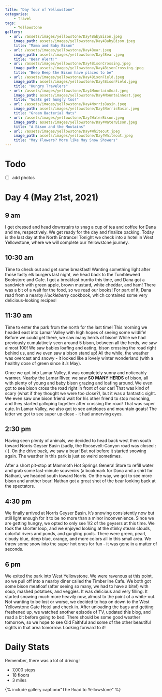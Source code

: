 ```yaml
---
Title: "Day four of Yellowstone"
categories:
    - Travel
tags:
    - Yellowstone
gallery:
  - url: /assets/images/yellowstone/Day4BabyBison.jpeg
    image_path: assets/images/yellowstone/Day4BabyBison.jpeg
    title: "Mama and Baby Bison"
  - url: /assets/images/yellowstone/Day4Bear.jpeg
    image_path: assets/images/yellowstone/Day4Bear.jpeg
    title: "Bear Alert!"
  - url: /assets/images/yellowstone/Day4BisonCrossing.jpeg
    image_path: assets/images/yellowstone/Day4BisonCrossing.jpeg
    title: "Beep Beep the Bison have places to be"
  - url: /assets/images/yellowstone/Day4BisonField.jpeg
    image_path: assets/images/yellowstone/Day4BisonField.jpeg
    title: "Hungry Travelers"
  - url: /assets/images/yellowstone/Day4MountainGoat.jpeg
    image_path: assets/images/yellowstone/Day4MountainGoat.jpeg
    title: "Goats get hungry too!"
  - url: /assets/images/yellowstone/Day4NorrisBasin.jpeg
    image_path: assets/images/yellowstone/Day4NorrisBasin.jpeg
    title: "Green Bacterial Mats"
  - url: /assets/images/yellowstone/Day4WaterBison.jpeg
    image_path: assets/images/yellowstone/Day4WaterBison.jpeg
    title: "A Bison and the Moutains"
  - url: /assets/images/yellowstone/Day4Whiteout.jpeg
    image_path: assets/images/yellowstone/Day4Whiteout.jpeg
    title: "May Flowers? More like May Snow Showers"
---
```

# Todo
- [ ] add photos
# Day 4 (May 21st, 2021)
## 9 am
I get dressed and head downstairs to snag a cup of tea and coffee for Dana and me, respectively. We get ready for the day and finalize packing. Today is the last day at the North Entrance! Tonight we check into a hotel in West Yellowstone, where we will complete our Yellowstone journey.

## 10:30 am
Time to check out and get some breakfast! Wanting something light after those tasty elk burgers last night, we head back to the Tumbleweed Bookstore and Cafe. I got a breakfast burrito this time, and Dana got a sandwich with green apple, brown mustard, white cheddar, and ham! There was a bit of a wait for the food, so we read our books! For part of it, Dana read from a nearby _Huckleberry_ cookbook, which contained some very delicious-looking recipes!

## 11:30 am
Time to enter the park from the north for the last time! This morning we headed east into Lamar Valley with high hopes of seeing some wildlife! Before we could get there, we saw many herds of bison! While we had previously cumulatively seen around 5 bison, between all the herds, we saw almost 100! We saw babies loafing and eating, bison crossing the road right behind us, and we even saw a bison stand up! All the while, the weather was overcast and snowy - it looked like a lovely winter wonderland (with a healthy dose of green since it _is_ May).

Once we got into Lamar Valley, it was completely sunny and noticeably warmer. Nearby the Lamar River, we saw **SO MANY HERDS** of bison, all with plenty of young and baby bison grazing and loafing around. We even got to see bison cross the road right in front of our car! That was kind of scary (what if they thought we were too close?), but it was a fantastic sight. We even saw one bison friend wait for his other friend to stop monching, and they started galloping together after crossing the road! That was super cute. In Lamar Valley, we also got to see antelopes and mountain goats! The latter we got to see super up close - it had unnerving eyes.

## 2:30 pm
Having seen plenty of animals, we decided to head back west then south toward Norris Geyser Basin (sadly, the Roosevelt-Canyon road was closed :( ). On the drive back, we saw a bear! But not before it started snowing again. The weather in this park is just so weird sometimes.

After a short pit-stop at Mammoth Hot Springs General Store to refill water and grab some last-minute souvenirs (a bookmark for Dana and a shirt for Nathan), we headed south toward Norris. On the way, we got to see more bison and another bear! Nathan got a great shot of the bear looking back at the spectators.

## 4:30 pm
We finally arrived at Norris Geyser Basin. It’s snowing consistently now but still light enough for it to be no more than a minor inconvenience. Since we are getting hungry, we opted to only see 1/2 of the geysers at this time. We took the shorter loop, and we enjoyed looking at the stinky steam clouds, colorful rivers and ponds, and gurgling pools. There were green, pearl, cloudy blue, deep blue, orange, and more colors all in this small area. We threw some snow into the super hot ones for fun - it was gone in a matter of seconds.

## 6 pm
We exited the park into West Yellowstone. We were ravenous at this point, so we pull off into a nearby diner called the Timberline Cafe. We both got some bison meatloaf (after seeing so many, we had to have a bite!) with soup, mashed potatoes, and veggies. It was delicious and very filling. It started snowing much more heavily now, almost to the point of a white-out. Not wanting to be lost or worse, we decided to hop on down to the West Yellowstone Gate Hotel and check in. After unloading the bags and getting freshened up, we watched another episode of TV, updated this blog, and read a bit before going to bed. There should be some good weather tomorrow, so we hope to see Old Faithful and some of the other beautiful sights in that area tomorrow. Looking forward to it!

# Daily Stats
Remember, there was a lot of driving!
- 7,000 steps
- 18 floors
- 3 miles

{% include gallery caption="The Road to Yellowstone" %}